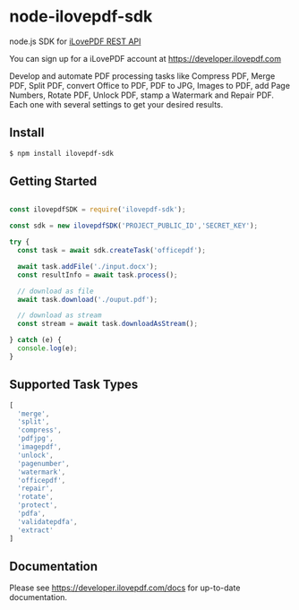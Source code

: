 # node-ilovepdf-sdk

node.js SDK for [iLovePDF REST API](https://developer.ilovepdf.com)

You can sign up for a iLovePDF account at https://developer.ilovepdf.com

Develop and automate PDF processing tasks like Compress PDF, Merge PDF, Split PDF, convert Office to PDF, PDF to JPG, Images to PDF, add Page Numbers, Rotate PDF, Unlock PDF, stamp a Watermark and Repair PDF. Each one with several settings to get your desired results.

## Install
```bash
$ npm install ilovepdf-sdk
```

## Getting Started
```javascript

const ilovepdfSDK = require('ilovepdf-sdk');

const sdk = new ilovepdfSDK('PROJECT_PUBLIC_ID','SECRET_KEY');

try {
  const task = await sdk.createTask('officepdf');

  await task.addFile('./input.docx');
  const resultInfo = await task.process();

  // download as file
  await task.download('./ouput.pdf');

  // download as stream
  const stream = await task.downloadAsStream();

} catch (e) {
  console.log(e);
}

```

## Supported Task Types
```javascript
[
  'merge',
  'split',
  'compress',
  'pdfjpg',
  'imagepdf',
  'unlock',
  'pagenumber',
  'watermark',
  'officepdf',
  'repair',
  'rotate',
  'protect',
  'pdfa',
  'validatepdfa',
  'extract'
]
```

## Documentation

Please see https://developer.ilovepdf.com/docs for up-to-date documentation.